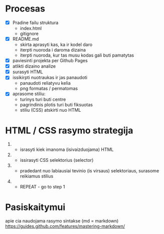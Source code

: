 # Procesas

- [x] Pradine failu struktura
    - index.html
    - gitignore
- [x] README.md
    - skirta aprasyti kas, ka ir kodel daro
    - iterpti nuoroda i daroma dizaina
    - iterpti nuoroda, kur tas musu kodas gali buti pamatytas
- [x] paviesinti projekta per Github Pages
- [x] atlikti dizaino analize
- [x] surasyti HTML
- [x] issikirpti nuotraukas ir jas panaudoti
    - panaudoti reliatyvu kelia
    - png formatas / permatomas
- [x] aprasome stiliu:
    - turinys turi buti centre
    - pagrindinis plotis turi buti fiksuotas
    - stiliu (CSS) atskirti nuo HTML


# HTML / CSS rasymo strategija


1. - israsyti kiek imanoma (isivaizduojama) HTML
2. - issirasyti CSS selektorius (selector)
3. - pradedant nuo labiausiai tevinio (is virsaus) selektoriaus, surasome reikiamus stilius
4. - REPEAT - go to step 1






#  Pasiskaitymui

apie cia naudojama rasymo sintakse (md = markdown)
https://guides.github.com/features/mastering-markdown/

